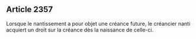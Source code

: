 Article 2357
----
Lorsque le nantissement a pour objet une créance future, le créancier nanti
acquiert un droit sur la créance dès la naissance de celle-ci.
